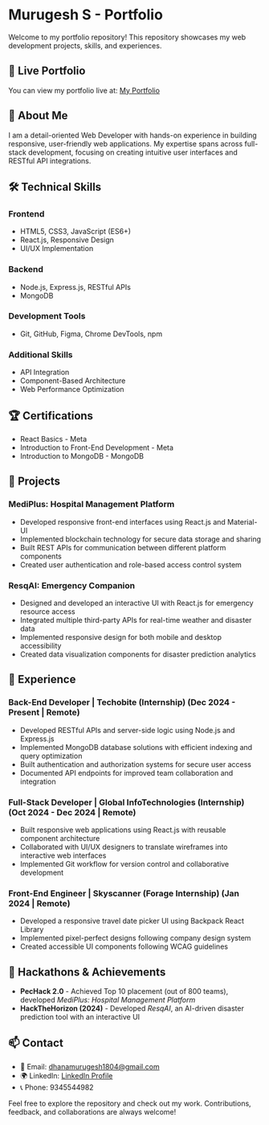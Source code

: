 # Murugesh S - Portfolio

Welcome to my portfolio repository! This repository showcases my web development projects, skills, and experiences.

## 🔗 Live Portfolio
You can view my portfolio live at: [My Portfolio](https://murugesh-60030271834.development.catalystserverless.in/app/index.html)

## 📌 About Me
I am a detail-oriented Web Developer with hands-on experience in building responsive, user-friendly web applications. My expertise spans across full-stack development, focusing on creating intuitive user interfaces and RESTful API integrations.

## 🛠️ Technical Skills
### **Frontend**
- HTML5, CSS3, JavaScript (ES6+)
- React.js, Responsive Design
- UI/UX Implementation

### **Backend**
- Node.js, Express.js, RESTful APIs
- MongoDB

### **Development Tools**
- Git, GitHub, Figma, Chrome DevTools, npm

### **Additional Skills**
- API Integration
- Component-Based Architecture
- Web Performance Optimization

## 🏆 Certifications
- React Basics - Meta
- Introduction to Front-End Development - Meta
- Introduction to MongoDB - MongoDB

## 🚀 Projects
### **MediPlus: Hospital Management Platform**
- Developed responsive front-end interfaces using React.js and Material-UI
- Implemented blockchain technology for secure data storage and sharing
- Built REST APIs for communication between different platform components
- Created user authentication and role-based access control system

### **ResqAI: Emergency Companion**
- Designed and developed an interactive UI with React.js for emergency resource access
- Integrated multiple third-party APIs for real-time weather and disaster data
- Implemented responsive design for both mobile and desktop accessibility
- Created data visualization components for disaster prediction analytics

## 💼 Experience
### **Back-End Developer | Techobite (Internship)** (Dec 2024 - Present | Remote)
- Developed RESTful APIs and server-side logic using Node.js and Express.js
- Implemented MongoDB database solutions with efficient indexing and query optimization
- Built authentication and authorization systems for secure user access
- Documented API endpoints for improved team collaboration and integration

### **Full-Stack Developer | Global InfoTechnologies (Internship)** (Oct 2024 - Dec 2024 | Remote)
- Built responsive web applications using React.js with reusable component architecture
- Collaborated with UI/UX designers to translate wireframes into interactive web interfaces
- Implemented Git workflow for version control and collaborative development

### **Front-End Engineer | Skyscanner (Forage Internship)** (Jan 2024 | Remote)
- Developed a responsive travel date picker UI using Backpack React Library
- Implemented pixel-perfect designs following company design system
- Created accessible UI components following WCAG guidelines

## 🎯 Hackathons & Achievements
- **PecHack 2.0** - Achieved Top 10 placement (out of 800 teams), developed *MediPlus: Hospital Management Platform*
- **HackTheHorizon (2024)** - Developed *ResqAI*, an AI-driven disaster prediction tool with an interactive UI

## 📫 Contact
- 📧 Email: dhanamurugesh1804@gmail.com
- 🌍 LinkedIn: [LinkedIn Profile](#)
- 📞 Phone: 9345544982

Feel free to explore the repository and check out my work. Contributions, feedback, and collaborations are always welcome!
